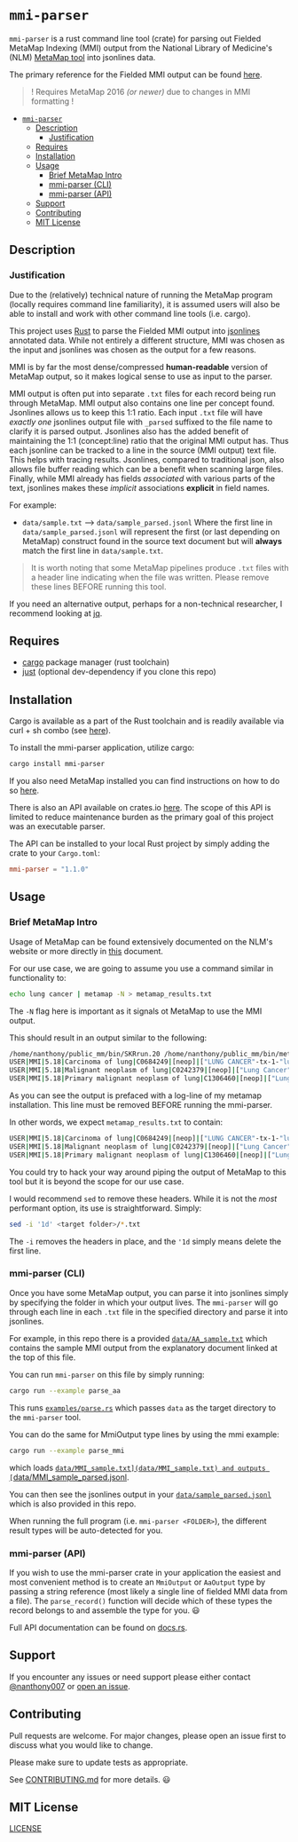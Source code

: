 # `mmi-parser`

`mmi-parser` is a rust command line tool (crate) for parsing out Fielded MetaMap Indexing (MMI) output from the National Library of Medicine's (NLM) [MetaMap tool](https://lhncbc.nlm.nih.gov/ii/tools/MetaMap.html) into jsonlines data.

The primary reference for the Fielded MMI output can be found [here](https://lhncbc.nlm.nih.gov/ii/tools/MetaMap/Docs/MMI_Output_2016.pdf).

> ! Requires MetaMap 2016 _(or newer)_ due to changes in MMI formatting !

- [`mmi-parser`](#mmi-parser)
  - [Description](#description)
    - [Justification](#justification)
  - [Requires](#requires)
  - [Installation](#installation)
  - [Usage](#usage)
    - [Brief MetaMap Intro](#brief-metamap-intro)
    - [mmi-parser (CLI)](#mmi-parser-cli)
    - [mmi-parser (API)](#mmi-parser-api)
  - [Support](#support)
  - [Contributing](#contributing)
  - [MIT License](#mit-license)

## Description

### Justification

Due to the (relatively) technical nature of running the MetaMap program (locally requires command line familiarity), it is assumed users will also be able to install and work with other command line tools (i.e. cargo).

This project uses [Rust](https://www.rust-lang.org) to parse the Fielded MMI output into
[jsonlines](https://jsonlines.org) annotated data. While not entirely a different structure, MMI was chosen as the input and jsonlines was chosen as the output for a few reasons.

MMI is by far the most dense/compressed **human-readable** version of MetaMap output, so it makes logical sense to use as input to the parser.

MMI output is often put into separate `.txt` files for each record being run through MetaMap. MMI output also contains one line per concept found. Jsonlines allows us to keep this 1:1 ratio. Each input `.txt` file will have _exactly one_ jsonlines output file with `_parsed` suffixed to the file name to clarify it is parsed output. Jsonlines also has the added benefit of maintaining the 1:1 (concept:line) ratio that the original MMI output has. Thus each jsonline can be tracked to a line in the source (MMI output) text file. This helps with tracing results. Jsonlines, compared to traditional json, also allows file buffer reading which can be a benefit when scanning large files. Finally, while MMI already has fields _associated_ with various parts of the text, jsonlines makes these _implicit_ associations **explicit** in field names.

For example:

- `data/sample.txt` --> `data/sample_parsed.jsonl`
  Where the first line in `data/sample_parsed.jsonl` will represent the first (or last depending on MetaMap) construct found in the source text document but will **always** match the first line in `data/sample.txt`.

> It is worth noting that some MetaMap pipelines produce `.txt` files with a header line indicating when the file was written. Please remove these lines BEFORE running this tool.

If you need an alternative output, perhaps for a non-technical researcher, I recommend looking at [jq](https://stedolan.github.io/jq/).

## Requires

- [cargo](https://doc.rust-lang.org/cargo/getting-started/installation.html) package manager (rust toolchain)
- [just](https://github.com/casey/just) (optional dev-dependency if you clone this repo)

## Installation

Cargo is available as a part of the Rust toolchain and is readily available via curl + sh combo (see [here](https://doc.rust-lang.org/cargo/getting-started/installation.html)).

To install the mmi-parser application, utilize cargo:

```bash
cargo install mmi-parser
```

If you also need MetaMap installed you can find instructions on how to do so [here](https://lhncbc.nlm.nih.gov/ii/tools/MetaMap/documentation/Installation.html).

There is also an API available on crates.io [here](https://crates.io/crates/mmi-parser). The scope of this API is limited to reduce maintenance burden as the primary goal of this project was an executable parser.

The API can be installed to your local Rust project by simply adding the crate to your `Cargo.toml`:

```toml
mmi-parser = "1.1.0"
```

## Usage

### Brief MetaMap Intro

Usage of MetaMap can be found extensively documented on the NLM's website or more directly in [this](https://lhncbc.nlm.nih.gov/ii/tools/MetaMap/Docs/MM_2016_Usage.pdf) document.

For our use case, we are going to assume you use a command similar in functionality to:

```bash
echo lung cancer | metamap -N > metamap_results.txt
```

The `-N` flag here is important as it signals ot MetaMap to use the MMI output.

This should result in an output similar to the following:

```bash
/home/nanthony/public_mm/bin/SKRrun.20 /home/nanthony/public_mm/bin/metamap20.BINARY.Linux --lexicon db -Z 2020AA -N
USER|MMI|5.18|Carcinoma of lung|C0684249|[neop]|["LUNG CANCER"-tx-1-"lung cancer"-noun-0]|TX|0/11|
USER|MMI|5.18|Malignant neoplasm of lung|C0242379|[neop]|["Lung Cancer"-tx-1-"lung cancer"-noun-0]|TX|0/11|
USER|MMI|5.18|Primary malignant neoplasm of lung|C1306460|[neop]|["Lung cancer"-tx-1-"lung cancer"-noun-0]|TX|0/1
```

As you can see the output is prefaced with a log-line of my metamap installation. This line must be removed BEFORE running the mmi-parser.

In other words, we expect `metamap_results.txt` to contain:

```bash
USER|MMI|5.18|Carcinoma of lung|C0684249|[neop]|["LUNG CANCER"-tx-1-"lung cancer"-noun-0]|TX|0/11|
USER|MMI|5.18|Malignant neoplasm of lung|C0242379|[neop]|["Lung Cancer"-tx-1-"lung cancer"-noun-0]|TX|0/11|
USER|MMI|5.18|Primary malignant neoplasm of lung|C1306460|[neop]|["Lung cancer"-tx-1-"lung cancer"-noun-0]|TX|0/11|
```

You could try to hack your way around piping the output of MetaMap to this tool but it is beyond the scope for our use case.

I would recommend `sed` to remove these headers. While it is not the _most_ performant option, its use is straightforward. Simply:

```bash
sed -i '1d' <target folder>/*.txt
```

The `-i` removes the headers in place, and the `'1d` simply means delete the first line.

### mmi-parser (CLI)

Once you have some MetaMap output, you can parse it into jsonlines simply by specifying the folder in which your output lives. The `mmi-parser` will go through each line in each `.txt` file in the specified directory and parse it into jsonlines.

For example, in this repo there is a provided [`data/AA_sample.txt`](data/AA_sample.txt) which contains the sample MMI output from the explanatory document linked at the top of this file.

You can run `mmi-parser` on this file by simply running:

```bash
cargo run --example parse_aa
```

This runs [`examples/parse.rs`](examples/parse_aa.rs) which passes `data` as the target directory to the `mmi-parser` tool.

You can do the same for MmiOutput type lines by using the mmi example:

```bash
cargo run --example parse_mmi
```

which loads [`data/MMI_sample.txt](data/MMI_sample.txt) and outputs [`data/MMI_sample_parsed.jsonl](data/MMI_sample_parsed.jsonl).

You can then see the jsonlines output in your [`data/sample_parsed.jsonl`](data/AA_sample_parsed.jsonl) which is also provided in this repo.

When running the full program (i.e. `mmi-parser <FOLDER>`), the different result types will be auto-detected for you.

### mmi-parser (API)

If you wish to use the mmi-parser crate in your application the easiest and most convenient method is to create an `MmiOutput` or `AaOutput` type by passing a string reference (most likely a single line of fielded MMI data from a file). The `parse_record()` function will decide which of these types the record belongs to and assemble the type for you. 😃

Full API documentation can be found on [docs.rs](https://docs.rs/mmi-parser/latest/mmi_parser/).

## Support

If you encounter any issues or need support please either contact [@nanthony007](<[github.com/](https://github.com/nanthony007)>) or [open an issue](https://github.com/UK-IPOP/mmi-parser-rs/issues/new).

## Contributing

Pull requests are welcome. For major changes, please open an issue first to discuss what you would like to change.

Please make sure to update tests as appropriate.

See [CONTRIBUTING.md](CONTRIBUTING.md) for more details. 😃

## MIT License

[LICENSE](LICENSE)
